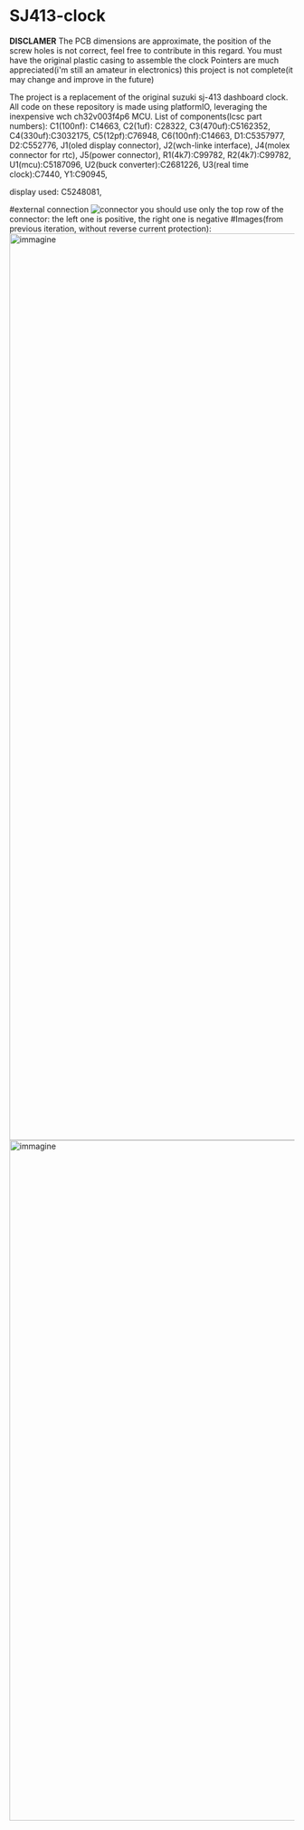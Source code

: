 # SJ413-clock
**DISCLAMER** 
The PCB dimensions are approximate, the position of the screw holes is not correct, feel free to contribute in this regard.
You must have the original plastic casing to assemble the clock
Pointers are much appreciated(i'm still an amateur in electronics)
this project is not complete(it may change and improve in the future)

The project is a replacement of the original suzuki sj-413 dashboard clock. All code on these repository is made using platformIO, leveraging the inexpensive wch ch32v003f4p6 MCU.
List of components(lcsc part numbers):
C1(100nf): C14663, 
C2(1uf): C28322, 
C3(470uf):C5162352, 
C4(330uf):C3032175, 
C5(12pf):C76948, 
C6(100nf):C14663, 
D1:C5357977, 
D2:C552776, 
J1(oled display connector), 
J2(wch-linke interface), 
J4(molex connector for rtc), 
J5(power connector), 
R1(4k7):C99782, 
R2(4k7):C99782, 
U1(mcu):C5187096, 
U2(buck converter):C2681226, 
U3(real time clock):C7440, 
Y1:C90945, 

display used: C5248081, 

#external connection
![connector](https://github.com/user-attachments/assets/f634ac46-edff-462f-b546-d8d522e51234)
you should use only the top row of the connector: the left one is positive, the right one is negative
#Images(from previous iteration, without reverse current protection):
<img width="1200" height="1599" alt="immagine" src="https://github.com/user-attachments/assets/d58e53ff-826d-4cfd-9c15-e057bd8b9c3c" />
<img width="1599" height="1200" alt="immagine" src="https://github.com/user-attachments/assets/8dba869d-be28-4118-909e-52b747826991" />

